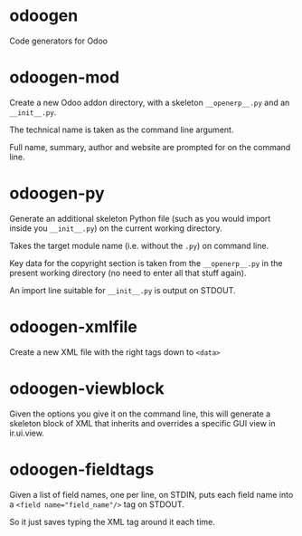 odoogen
=======

Code generators for Odoo

# odoogen-mod

Create a new Odoo addon directory, with a skeleton `__openerp__.py` and an
`__init__.py`.

The technical name is taken as the command line argument.

Full name, summary, author and website are prompted for on the command line.

# odoogen-py

Generate an additional skeleton Python file (such as you would import inside
you `__init__.py`) on the current working directory.

Takes the target module name (i.e. without the `.py`) on command line.

Key data for the copyright section is taken from the `__openerp__.py` 
in the present working directory (no need to enter all that stuff again).

An import line suitable for `__init__.py` is output on STDOUT.

# odoogen-xmlfile

Create a new XML file with the right tags down to `<data>`

# odoogen-viewblock

Given the options you give it on the command line, this will generate
a skeleton block of XML that inherits and overrides a specific GUI view
in ir.ui.view.

# odoogen-fieldtags

Given a list of field names, one per line, on STDIN, puts each field
name into a `<field name="field_name"/>` tag on STDOUT.

So it just saves typing the XML tag around it each time.
